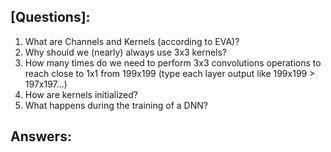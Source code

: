 ## [Questions]:
1. What are Channels and Kernels (according to EVA)?
2. Why should we (nearly) always use 3x3 kernels?
3. How many times do we need to perform 3x3 convolutions operations to reach close to 1x1 from 199x199 (type each layer output like 199x199 > 197x197...)
4. How are kernels initialized?
5. What happens during the training of a DNN?

## Answers:
